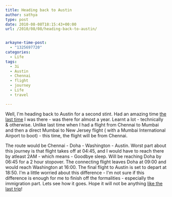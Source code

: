 ```yaml
---
title: Heading back to Austin
author: sathya
type: post
date: 2010-08-08T18:15:43+00:00
url: /2010/08/08/heading-back-to-austin/


arkayne-time-post:
  - "1325697720"
categories:
  - Life
tags:
  - 3i
  - Austin
  - Chennai
  - flight
  - journey
  - Life
  - travel

---
```

Well, I'm heading back to Austin for a second stint. Had an amazing time [the last time][1] I was there - was there for almost a year. Learnt a lot - technically & otherwise. Unlike last time when I had a flight from Chennai to Mumbai and then a direct Mumbai to New Jersey flight ( with a Mumbai International Airport to boot) - this time, the flight will be from Chennai.

The route would be Chennai - Doha - Washington - Austin. Worst part about this journey is that flight takes off at 04:45, and I would have to reach there by atleast 2AM - which means - Goodbye sleep. Will be reaching Doha by 06:45 for a 2 hour stopover. The connecting flight leaves Doha at 09:00 and would reach Washington at 16:00. The final flight to Austin is set to depart at 18:50. I'm a little worried about this difference - I'm not sure if this difference is enough for me to finish off the formalities - especially the immigration part. Lets see how it goes. Hope it will not be anything [like the last trip][2]!

 [1]: https://sathyabh.at/tag/austin/
 [2]: https://sathyabh.at/2008/11/22/experience-of-a-lifetime-the-mumbai-austin-flight/
